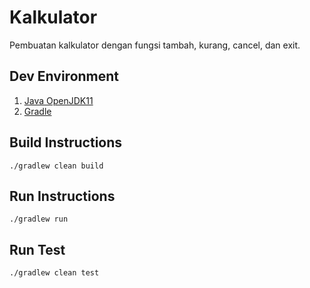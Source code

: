 # Kalkulator
Pembuatan kalkulator dengan fungsi tambah, kurang, cancel, dan exit.
## Dev Environment
1. [Java OpenJDK11](https://adoptopenjdk.net/?variant=openjdk11&jvmVariant=hotspot)
2. [Gradle](https://gradle.org/install/)
## Build Instructions
```
./gradlew clean build
```
## Run Instructions
```
./gradlew run
```
## Run Test
```
./gradlew clean test
```

